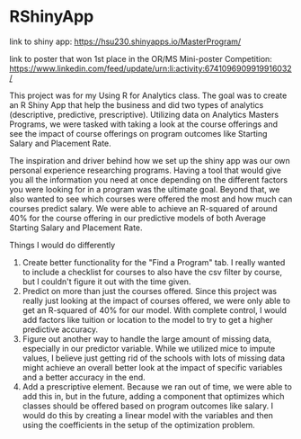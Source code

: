 # RShinyApp

link to shiny app: https://hsu230.shinyapps.io/MasterProgram/

link to poster that won 1st place in the OR/MS Mini-poster Competition: https://www.linkedin.com/feed/update/urn:li:activity:6741096909919916032/

This project was for my Using R for Analytics class. The goal was to create an R Shiny App that help the business and did two types of analytics (descriptive, predictive, prescriptive). Utilizing data on Analytics Masters Programs, we were tasked with taking a look at the course offerings and see the impact of course offerings on program outcomes like Starting Salary and Placement Rate. 

The inspiration and driver behind how we set up the shiny app was our own personal experience researching programs. Having a tool that would give you all the information you need at once depending on the different factors you were looking for in a program was the ultimate goal. Beyond that, we also wanted to see which courses were offered the most and how much can courses predict salary. We were able to achieve an R-squared of around 40% for the course offering in our predictive models of both Average Starting Salary and Placement Rate. 

Things I would do differently
1. Create better functionality for the "Find a Program" tab. I really wanted to include a checklist for courses to also have the csv filter by course, but I couldn't figure it out with the time given. 
2. Predict on more than just the courses offered. Since this project was really just looking at the impact of courses offered, we were only able to get an R-squared of 40% for our model. With complete control, I would add factors like tuition or location to the model to try to get a higher predictive accuracy. 
3. Figure out another way to handle the large amount of missing data, especially in our predictor variable. While we utilized mice to impute values, I believe just getting rid of the schools with lots of missing data might achieve an overall better look at the impact of specific variables and a better accuracy in the end. 
4. Add a prescriptive  element. Because we ran out of time, we were able to add this in, but in the future, adding a component that optimizes which classes should be offered based on program outcomes like salary. I would do this by creating a linear model with the variables and then using the coefficients in the setup of the optimization problem. 
